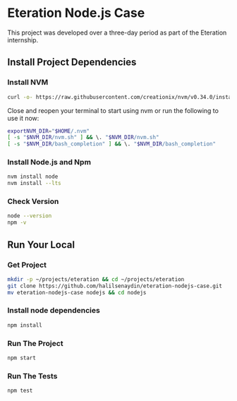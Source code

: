 # Eteration Node.js Case

This project was developed over a three-day period as part of the Eteration internship.

## Install Project Dependencies

### Install NVM
```bash
curl -o- https://raw.githubusercontent.com/creationix/nvm/v0.34.0/install.sh | bash
```

Close and reopen your terminal to start using nvm or run the following to use it now:
```bash
exportNVM_DIR="$HOME/.nvm"
[ -s "$NVM_DIR/nvm.sh" ] && \. "$NVM_DIR/nvm.sh"
[ -s "$NVM_DIR/bash_completion" ] && \. "$NVM_DIR/bash_completion"
```

### Install Node.js and Npm
```bash
nvm install node
nvm install --lts
```

### Check Version
```bash
node --version
npm -v
```

## Run Your Local

### Get Project
```bash
mkdir -p ~/projects/eteration && cd ~/projects/eteration
git clone https://github.com/halilsenaydin/eteration-nodejs-case.git
mv eteration-nodejs-case nodejs && cd nodejs
```

### Install node dependencies
```bash
npm install
```

### Run The Project
```bash
npm start
```

### Run The Tests
```bash
npm test
```
